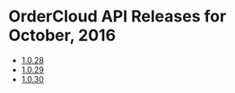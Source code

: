 # OrderCloud API Releases for October, 2016

- [1.0.28](v28.0.md)
- [1.0.29](v29.0.md)
- [1.0.30](v30.0.md)